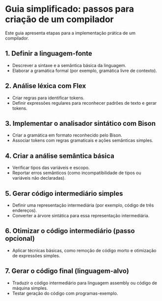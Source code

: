 # Guia simplificado: passos para criação de um compilador

Este guia apresenta etapas para a implementação prática de um compilador.

## 1. Definir a linguagem-fonte
- Descrever a sintaxe e a semântica básica da linguagem.
- Elaborar a gramática formal (por exemplo, gramática livre de contexto).

## 2. Análise léxica com Flex
- Criar regras para identificar tokens.
- Definir expressões regulares para reconhecer padrões de texto e gerar tokens.

## 3. Implementar o analisador sintático com Bison
- Criar a gramática em formato reconhecido pelo Bison.
- Associar tokens com regras gramaticais e ações semânticas simples.

## 4. Criar a análise semântica básica
- Verificar tipos das variáveis e escopo.
- Reportar erros semânticos (como incompatibilidade de tipos ou variáveis não declaradas).

## 5. Gerar código intermediário simples
- Definir uma representação intermediária (por exemplo, código de três endereços).
- Converter a árvore sintática para essa representação intermediária.

## 6. Otimizar o código intermediário (passo opcional)
- Aplicar técnicas básicas, como remoção de código morto e otimização de expressões simples.

## 7. Gerar o código final (linguagem-alvo)
- Traduzir o código intermediário para linguagem assembly ou código de máquina simples.
- Testar geração do código com programas-exemplo.
